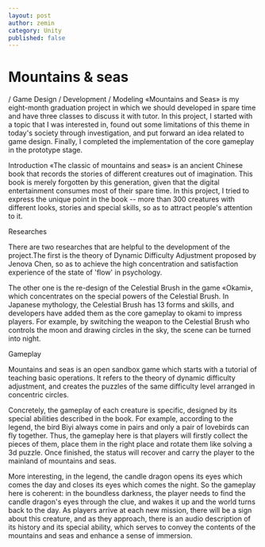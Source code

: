 ```yaml
---
layout: post
author: zemin 
category: Unity
published: false
---
```


# Mountains & seas

/ Game Design / Development / Modeling
«Mountains and Seas» is my eight-month graduation project in which we should developed in spare time and have three classes to discuss it with tutor. In this project, I started with a topic that I was interested in, found out some limitations of this theme in today's society through investigation, and put forward an idea related to game design. Finally, I completed the implementation of the core gameplay in the prototype stage.

Introduction
«The classic of mountains and seas» is an ancient Chinese book that records the stories of different creatures out of imagination. This book is merely forgotten by this generation, given that the digital entertainment consumes most of their spare time. In this project, I tried to express the unique point in the book -- more than 300 creatures with different looks, stories and special skills, so as to attract people's attention to it.

Researches

There are two researches that are helpful to the development of the project.The first is the theory of Dynamic Difficulty Adjustment proposed by Jenova Chen, so as to achieve the high concentration and satisfaction experience of the state of 'flow' in psychology. 

The other one is the re-design of the Celestial Brush in the game «Okami», which concentrates on the special powers of the Celestial Brush. In Japanese mythology, the Celestial Brush has 13 forms and skills, and developers have added them as the core gameplay to okami to impress players. For example, by switching the weapon to the Celestial Brush who controls the moon and drawing circles in the sky, the scene can be turned into night.

Gameplay

Mountains and seas is an open sandbox game which starts with a tutorial of teaching basic operations. It refers to the theory of dynamic difficulty adjustment, and creates the puzzles of the same difficulty level arranged in concentric circles.

Concretely, the gameplay of each creature is specific, designed by its special abilities described in the book. For example, according to the legend, the bird Biyi always come in pairs and only a pair of lovebirds can fly together. Thus, the gameplay here is that players will firstly collect the pieces of them, place them in the right place and rotate them like solving a 3d puzzle. Once finished, the status will recover and carry the player to the mainland of mountains and seas.

More interesting, in the legend, the candle dragon opens its eyes which comes the day and closes its eyes which comes the night. So the gameplay here is coherent: in the boundless darkness, the player needs to find the candle dragon's eyes through the clue, and wakes it up and the world turns back to the day. As players arrive at each new mission, there will be a sign about this creature, and as they approach, there is an audio description of its history and its special ability, which serves to convey the contents of the mountains and seas and enhance a sense of immersion.

